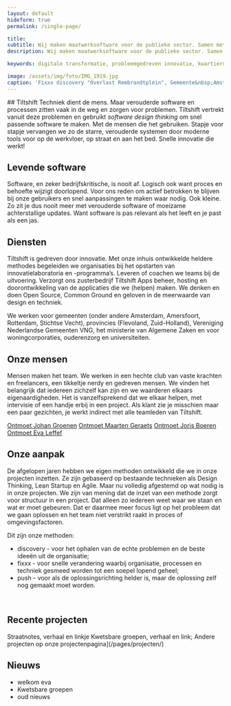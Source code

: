 ```yaml
---
layout: default
hideform: true
permalink: /single-page/

title: 
subtitle: Wij maken maatwerksoftware voor de publieke sector. Samen met de mensen die onze software gebruiken.
description: Wij maken maatwerksoftware voor de publieke sector. Samen met de mensen die onze software gebruiken.

keywords: digitale transformatie, probleemgedreven innovatie, kwartiermaker, human centered design, software design thinking, service design, lean startup, lean ux, agile development, xp, scrum, labs, apps, projecten, advies, consultancy, overheid, overheden, publieke sector, mens centraal, common ground, open source, creative commons, creative thinking, open collaboration, Fixxx, Push

image: /assets/img/foto/IMG_1919.jpg
caption: 'Fixxx discovery "Overlast Rembrandtplein", Gemeente&nbsp;Amsterdam'
---
```

<a name="Wat we doen"/>
## Tiltshift
Techniek dient de mens. Maar verouderde software en processen zitten vaak in de weg en zorgen voor problemen. Tiltshift vertrekt vanuit deze problemen en gebruikt <i>software design thinking</i> om snel passende software te maken. Met de mensen die het gebruiken. Stapje voor stapje vervangen we zo de starre, verouderde systemen door moderne tools voor op de werkvloer, op straat en aan het bed. Snelle innovatie die werkt!

## Levende software
Software, en zeker bedrijfskritische, is nooit af. Logisch ook want proces en behoefte wijzigt doorlopend. Voor ons reden om actief betrokken te blijven bij onze gebruikers  en snel aanpassingen te maken waar nodig. Ook kleine. Zo zit je dus nooit meer met verouderde software of moeizame achterstallige updates. Want software is pas relevant als het leeft en je past als een jas.

## Diensten
Tiltshift is gedreven door innovatie. Met onze inhuis ontwikkelde heldere methodes begeleiden we organisaties bij het opstarten van innovatielaboratoria en -programma’s. Leveren of coachen we teams bij de uitvoering. Verzorgt ons zusterbedrijf Tiltshift Apps beheer, hosting en doorontwikkeling van de applicaties die we (helpen) maken. We denken en doen Open Source, Common Ground en geloven in de meerwaarde van design en techniek. 

We werken voor gemeenten (onder andere Amsterdam, Amersfoort, Rotterdam, Stichtse Vecht), provincies (Flevoland, Zuid-Holland), Vereniging Nederlandse Gemeenten VNG, het ministerie van Algemene Zaken en voor woningcorporaties, ouderenzorg en universiteiten. 

## Onze mensen
Mensen maken het team. We werken in een hechte club van vaste krachten en freelancers, een tikkeltje nerdy en gedreven mensen. We vinden het belangrijk dat iedereen zichzelf kan zijn en we waarderen elkaars eigenaardigheden. Het is vanzelfsprekend dat we elkaar helpen, met intervisie of een handje erbij in een project. Als klant zie je misschien maar een paar gezichten, je werkt indirect met alle teamleden van Tiltshift.

[Ontmoet Johan Groenen](/mensen/johan-groenen/)
[Ontmoet Maarten Geraets](/mensen/maarten-geraets/)
[Ontmoet Joris Boeren](/mensen/joris-boeren/)
[Ontmoet Eva Leffef](/mensen/eva-leffef/)
 
## Onze aanpak
De afgelopen jaren hebben we eigen methoden ontwikkeld die we in onze projecten inzetten. Ze zijn gebaseerd op bestaande technieken als Design Thinking, Lean Startup en Agile. Maar nu volledig afgestemd op wat nodig is in onze projecten. 
We zijn van mening dat de inzet van een methode zorgt voor structuur in een project. Dat alleen zo iedereen weet waar we staan en wat er moet gebeuren. Dat er daarmee meer focus ligt op het probleem dat we gaan oplossen en het team niet verstrikt raakt in proces of omgevingsfactoren. 

Dit zijn onze methoden:
<ul>
<li>discovery - voor het ophalen van de echte problemen en de beste ideeën uit de organisatie;</li>
<li>fixxx - voor snelle verandering waarbij organisatie, processen en techniek gesmeed worden tot een soepel lopend geheel;</li>
<li>push - voor als de oplossingsrichting helder is, maar de oplossing zelf nog gemaakt moet worden.</li>
</ul><br>

## Recente projecten

Straatnotes, verhaal en linkje
Kwetsbare groepen, verhaal en link;
Andere projecten op onze projectenpagina](/pages/projecten/)

## Nieuws
<ul>
<li>welkom eva</li>
<li>Kwetsbare groepen</li>
<li>oud nieuws</li>
</ul>

